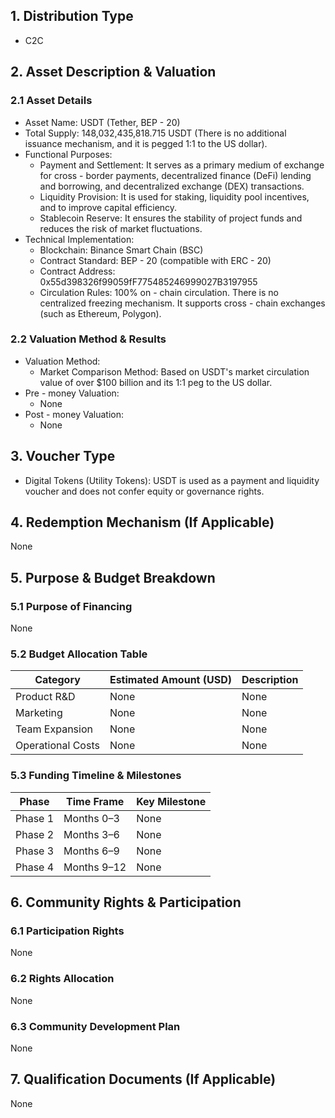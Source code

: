 ## 1. Distribution Type
- C2C

## 2. Asset Description & Valuation
### 2.1 Asset Details
- Asset Name: USDT (Tether, BEP - 20)
- Total Supply: 148,032,435,818.715 USDT (There is no additional issuance mechanism, and it is pegged 1:1 to the US dollar).
- Functional Purposes:
    - Payment and Settlement: It serves as a primary medium of exchange for cross - border payments, decentralized finance (DeFi) lending and borrowing, and decentralized exchange (DEX) transactions.
    - Liquidity Provision: It is used for staking, liquidity pool incentives, and to improve capital efficiency.
    - Stablecoin Reserve: It ensures the stability of project funds and reduces the risk of market fluctuations.
- Technical Implementation: 
    - Blockchain: Binance Smart Chain (BSC)
    - Contract Standard: BEP - 20 (compatible with ERC - 20)
    - Contract Address: 0x55d398326f99059fF775485246999027B3197955
    - Circulation Rules: 100% on - chain circulation. There is no centralized freezing mechanism. It supports cross - chain exchanges (such as Ethereum, Polygon).

### 2.2 Valuation Method & Results
- Valuation Method:
    - Market Comparison Method: Based on USDT's market circulation value of over $100 billion and its 1:1 peg to the US dollar.
- Pre - money Valuation:
    - None
- Post - money Valuation:
    - None

## 3. Voucher Type
- Digital Tokens (Utility Tokens): USDT is used as a payment and liquidity voucher and does not confer equity or governance rights.

## 4. Redemption Mechanism (If Applicable)
None

## 5. Purpose & Budget Breakdown
### 5.1 Purpose of Financing
None

### 5.2 Budget Allocation Table
| Category | Estimated Amount (USD) | Description |
| ---- | ---- | ---- |
| Product R&D | None | None |
| Marketing | None | None |
| Team Expansion | None | None |
| Operational Costs | None | None |

### 5.3 Funding Timeline & Milestones
| Phase | Time Frame | Key Milestone |
| ---- | ---- | ---- |
| Phase 1 | Months 0–3 | None |
| Phase 2 | Months 3–6 | None |
| Phase 3 | Months 6–9 | None |
| Phase 4 | Months 9–12 | None |

## 6. Community Rights & Participation
### 6.1 Participation Rights
None

### 6.2 Rights Allocation
None

### 6.3 Community Development Plan
None

## 7. Qualification Documents (If Applicable)
None
